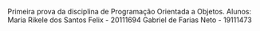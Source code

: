 Primeira prova da disciplina de Programação Orientada a Objetos.
Alunos: 
    Maria Rikele dos Santos Felix - 20111694
    Gabriel de Farias Neto - 19111473
